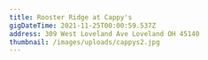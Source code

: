 ```yaml
---
title: Rooster Ridge at Cappy's
gigDateTime: 2021-11-25T00:00:59.537Z
address: 309 West Loveland Ave Loveland OH 45140
thumbnail: /images/uploads/cappys2.jpg
---
```

